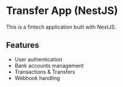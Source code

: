# Transfer App (NestJS)
This is a fintech application built with NestJS.

## Features
- User authentication
- Bank accounts management
- Transactions & Transfers
- Webhook handling
